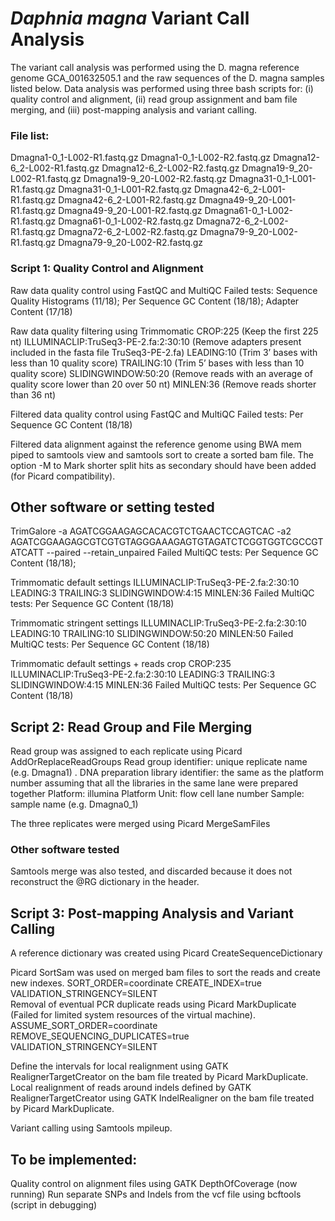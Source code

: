 # <i>Daphnia magna</i> Variant Call Analysis
The variant call analysis was performed using the D. magna reference genome GCA_001632505.1 and the raw sequences of the D. magna samples listed below. Data analysis was performed using three bash scripts for: (i) quality control and alignment, (ii) read group assignment and bam file merging, and (iii) post-mapping analysis and variant calling.  

### File list:
Dmagna1-0_1-L002-R1.fastq.gz
Dmagna1-0_1-L002-R2.fastq.gz
Dmagna12-6_2-L002-R1.fastq.gz
Dmagna12-6_2-L002-R2.fastq.gz
Dmagna19-9_20-L002-R1.fastq.gz
Dmagna19-9_20-L002-R2.fastq.gz
Dmagna31-0_1-L001-R1.fastq.gz
Dmagna31-0_1-L001-R2.fastq.gz
Dmagna42-6_2-L001-R1.fastq.gz
Dmagna42-6_2-L001-R2.fastq.gz
Dmagna49-9_20-L001-R1.fastq.gz
Dmagna49-9_20-L001-R2.fastq.gz
Dmagna61-0_1-L002-R1.fastq.gz
Dmagna61-0_1-L002-R2.fastq.gz
Dmagna72-6_2-L002-R1.fastq.gz
Dmagna72-6_2-L002-R2.fastq.gz
Dmagna79-9_20-L002-R1.fastq.gz
Dmagna79-9_20-L002-R2.fastq.gz

### Script 1: Quality Control and Alignment
Raw data quality control using FastQC and MultiQC
Failed tests: Sequence Quality Histograms (11/18); Per Sequence GC Content (18/18); Adapter Content (17/18)

Raw data quality filtering using Trimmomatic
CROP:225 (Keep the first 225 nt)
ILLUMINACLIP:TruSeq3-PE-2.fa:2:30:10 (Remove adapters present included in the fasta file TruSeq3-PE-2.fa)
LEADING:10  (Trim 3’ bases with less than 10 quality score)
TRAILING:10 (Trim 5’ bases with less than 10 quality score)
SLIDINGWINDOW:50:20 (Remove reads with an average of quality score lower than 20 over 50 nt) 
MINLEN:36 (Remove reads shorter than 36 nt)

Filtered data quality control using FastQC and MultiQC
Failed tests: Per Sequence GC Content (18/18)

Filtered data alignment against the reference genome using BWA mem piped to samtools view and samtools sort to create a sorted bam file.
The option -M to Mark shorter split hits as secondary should have been added (for Picard compatibility).

## Other software or setting tested
TrimGalore
-a AGATCGGAAGAGCACACGTCTGAACTCCAGTCAC -a2 AGATCGGAAGAGCGTCGTGTAGGGAAAGAGTGTAGATCTCGGTGGTCGCCGTATCATT --paired --retain_unpaired
Failed MultiQC tests: Per Sequence GC Content (18/18);

Trimmomatic default settings
ILLUMINACLIP:TruSeq3-PE-2.fa:2:30:10 LEADING:3  TRAILING:3 SLIDINGWINDOW:4:15 MINLEN:36
Failed MultiQC tests: Per Sequence GC Content (18/18)

Trimmomatic stringent settings
ILLUMINACLIP:TruSeq3-PE-2.fa:2:30:10 LEADING:10 TRAILING:10 SLIDINGWINDOW:50:20
MINLEN:50
Failed MultiQC tests: Per Sequence GC Content (18/18)

Trimmomatic default settings + reads crop
CROP:235 ILLUMINACLIP:TruSeq3-PE-2.fa:2:30:10 LEADING:3 TRAILING:3 SLIDINGWINDOW:4:15 MINLEN:36
Failed MultiQC tests: Per Sequence GC Content (18/18)


## Script 2: Read Group and File Merging
Read group was assigned to each replicate using Picard AddOrReplaceReadGroups
Read group identifier: unique replicate name (e.g. Dmagna1) . 
DNA preparation library identifier: the same as the platform number assuming that all the libraries in the same lane were prepared together 
Platform: illumina 
Platform Unit: flow cell lane number 
Sample: sample name (e.g. Dmagna0_1)

The three replicates were merged using Picard MergeSamFiles 

### Other software tested
Samtools merge was also tested, and discarded because it does not reconstruct the @RG dictionary in the header. 


## Script 3: Post-mapping Analysis and Variant Calling 
A reference dictionary was created using Picard CreateSequenceDictionary 

Picard SortSam was used on merged bam files to sort the reads and create new indexes.
SORT_ORDER=coordinate
CREATE_INDEX=true
VALIDATION_STRINGENCY=SILENT 	
Removal of eventual PCR duplicate reads using Picard MarkDuplicate (Failed for limited system resources of the virtual machine).
ASSUME_SORT_ORDER=coordinate
REMOVE_SEQUENCING_DUPLICATES=true
VALIDATION_STRINGENCY=SILENT 

Define the intervals for local realignment using GATK RealignerTargetCreator on the bam file treated by Picard MarkDuplicate. 
Local realignment of reads around indels defined by GATK RealignerTargetCreator using GATK IndelRealigner on the bam file treated by Picard MarkDuplicate.

Variant calling using Samtools mpileup.

## To be implemented:
Quality control on alignment files using GATK DepthOfCoverage (now running)
Run separate SNPs and Indels from the vcf file using bcftools (script in debugging)

